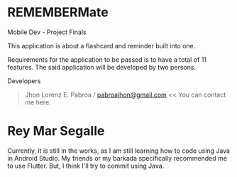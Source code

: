 # REMEMBERMate
Mobile Dev - Project Finals

This application is about a flashcard and reminder built into one.

Requirements for the application to be passed is to have a total of 11 features.
The said application will be developed by two persons.

Developers
> Jhon Lorenz E. Pabroa / pabroajhon@gmail.com << You can contact me here.
#  Rey Mar Segalle 


Currently, it is still in the works, as I am still learning how to code using Java in Android Studio.
My friends or my barkada specifically recommended me to use Flutter. But, I think I'll try to commit using Java.

